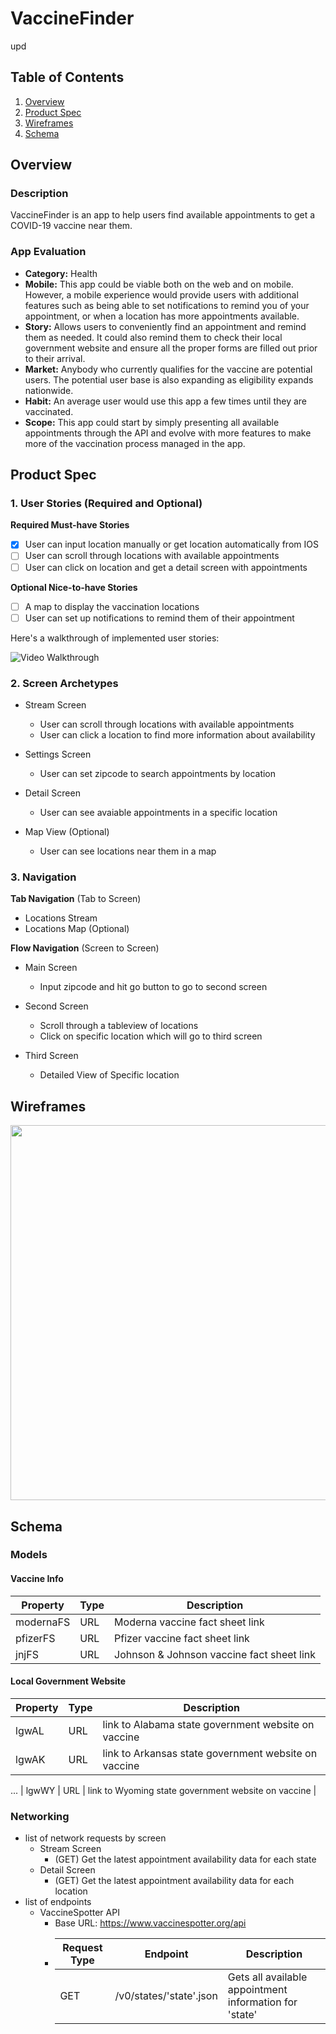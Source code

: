 # VaccineFinder
upd
## Table of Contents
1. [Overview](#Overview)
1. [Product Spec](#Product-Spec)
1. [Wireframes](#Wireframes)
2. [Schema](#Schema)

## Overview
### Description
VaccineFinder is an app to help users find available appointments to get a COVID-19 vaccine near
them.

### App Evaluation
* **Category:** Health
* **Mobile:** This app could be viable both on the web and on mobile. However, a mobile experience would provide users with additional features such as being able to set notifications to remind you of your appointment, or when a location has more appointments available.
* **Story:** Allows users to conveniently find an appointment and remind them as needed. It could also remind them to check their local government website and ensure all the proper forms are filled out prior to their arrival.
* **Market:** Anybody who currently qualifies for the vaccine are potential users. The potential user base is also expanding as eligibility expands nationwide.
* **Habit:** An average user would use this app a few times until they are vaccinated.
* **Scope:** This app could start by simply presenting all available appointments through the API and evolve with more features to make more of the vaccination process managed in the app.

## Product Spec
### 1. User Stories (Required and Optional)

**Required Must-have Stories**

* [x] User can input location manually or get location automatically from IOS
* [ ] User can scroll through locations with available appointments
* [ ] User can click on location and get a detail screen with appointments

**Optional Nice-to-have Stories**
* [ ] A map to display the vaccination locations
* [ ] User can set up notifications to remind them of their appointment

Here's a walkthrough of implemented user stories:

<img src='http://g.recordit.co/RbdvYpPMaV.gif' title='Video Walkthrough' width='' alt='Video Walkthrough' />

### 2. Screen Archetypes

* Stream Screen
   * User can scroll through locations with available appointments
   * User can click a location to find more information about availability

* Settings Screen
   * User can set zipcode to search appointments by location

* Detail Screen
   * User can see avaiable appointments in a specific location

* Map View (Optional)
   * User can see locations near them in a map

### 3. Navigation

**Tab Navigation** (Tab to Screen)

* Locations Stream
* Locations Map (Optional)

**Flow Navigation** (Screen to Screen)

* Main Screen
   * Input zipcode and hit go button to go to second screen

* Second Screen
   * Scroll through a tableview of locations
   * Click on specific location which will go to third screen

 * Third Screen
   * Detailed View of Specific location

## Wireframes
<img src="http://g.recordit.co/85cciCl1O0.gif" width=600>

## Schema
### Models
#### Vaccine Info
| Property | Type | Description |
| -------- | ---- | ----------- |
| modernaFS | URL | Moderna vaccine fact sheet link |
| pfizerFS | URL | Pfizer vaccine fact sheet link |
| jnjFS | URL | Johnson & Johnson vaccine fact sheet link |

#### Local Government Website
| Property | Type | Description |
| -------- | ---- | ----------- |
| lgwAL | URL | link to Alabama state government website on vaccine |
| lgwAK | URL | link to Arkansas state government website on vaccine |
...
| lgwWY | URL | link to Wyoming state government website on vaccine |

### Networking
* list of network requests by screen
   * Stream Screen
      * (GET) Get the latest appointment availability data for each state
   * Detail Screen
      * (GET) Get the latest appointment availability data for each location
* list of endpoints
   * VaccineSpotter API
      * Base URL: https://www.vaccinespotter.org/api
      * | Request Type | Endpoint | Description |
        | ------------ | -------- | ----------- |
        | GET | /v0/states/'state'.json | Gets all available appointment information for 'state'|
